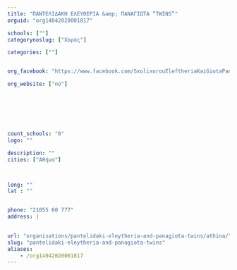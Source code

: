 ```yaml
---
title: "ΠΑΝΤΕΛΙΔΑΚΗ ΕΛΕΥΘΕΡΙΑ &amp; ΠΑΝΑΓΙΩΤΑ “TWINS”"
orguid: "org14042020001817"

schools: [""]
categorynoslug: ["Χορός"]

categories: [""]


org_facebook: "https://www.facebook.com/SxolixorouEleftheriaKaiGiotaPantelidaki/"

org_website: ["no"]







count_schools: "0"
logo: ""

description: ""
cities: ["Αθήνα"]



long: ""
lat : ""


phone: "21055 60 777"
address: |
    

url: "organisations/pantelidaki-eleytheria-and-panagiota-twins/athina/"
slug: "pantelidaki-eleytheria-and-panagiota-twins"
aliases:
    - /org14042020001817
---
```



